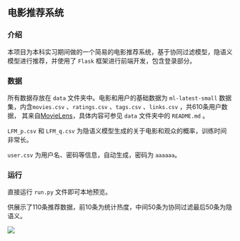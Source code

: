 ## 电影推荐系统

### 介绍

本项目为本科实习期间做的一个简易的电影推荐系统，基于协同过滤模型，隐语义模型进行推荐，并使用了 `Flask` 框架进行前端开发，包含登录部分。



### 数据

所有数据存放在 `data` 文件夹中。电影和用户的基础数据为 `ml-latest-small` 数据集，内含`movies.csv`  、`ratings.csv` 、`tags.csv` 、`links.csv` ，共610条用户数据， 其来自[MovieLens](http://movielens.org)，具体内容可参见 `data` 文件夹中的 `README.md` 。

`LFM_p.csv` 和 `LFM_q.csv` 为隐语义模型生成的关于电影和观众的概率，训练时间非常长。

`user.csv` 为用户名、密码等信息，自动生成，密码为 `aaaaaa`。

### 运行

直接运行 `run.py` 文件即可本地预览。

供展示了110条推荐数据，前10条为统计热度，中间50条为协同过滤最后50条为隐语义。

![](https://bu.dusays.com/2021/07/07/e956178f476be.png)


